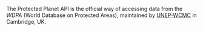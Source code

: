 The Protected Planet API is the official way of accessing data from the *WDPA* (World Database on Protected Areas), maintained by [UNEP-WCMC](http://www.unep-wcmc.org) in Cambridge, UK.
